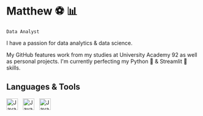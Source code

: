 # Matthew :soccer: :bar_chart:

`Data Analyst`
 
I have a passion for data analytics & data science.

My GitHub features work from my studies at University Academy 92 as well as personal projects. I'm currently perfecting my Python :snake: & Streamlit 👑 skills.

## Languages & Tools

<img align="left" alt="JavaScript" width="30px" style="padding-right:10px;" src="https://cdn.jsdelivr.net/gh/devicons/devicon/icons/python/python-plain.svg" />
<img align="left" alt="JavaScript" width="30px" style="padding-right:10px;" src="https://cdn.jsdelivr.net/gh/devicons/devicon@latest/icons/azuresqldatabase/azuresqldatabase-original.svg" />
<img align="left" alt="JavaScript" width="30px" style="padding-right:10px;" src="https://cdn.jsdelivr.net/gh/devicons/devicon@latest/icons/streamlit/streamlit-plain-wordmark.svg" />
<br />

  
  
